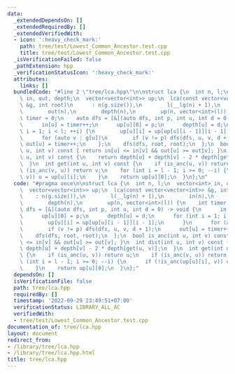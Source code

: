 ```yaml
---
data:
  _extendedDependsOn: []
  _extendedRequiredBy: []
  _extendedVerifiedWith:
  - icon: ':heavy_check_mark:'
    path: tree/test/Lowest_Common_Ancestor.test.cpp
    title: tree/test/Lowest_Common_Ancestor.test.cpp
  _isVerificationFailed: false
  _pathExtension: hpp
  _verificationStatusIcon: ':heavy_check_mark:'
  attributes:
    links: []
  bundledCode: "#line 2 \"tree/lca.hpp\"\n\nstruct lca {\n  int n, l;\n  vector<int>\
    \ in, out, depth;\n  vector<vector<int>> up;\n  lca(const vector<vector<int>>\
    \ &g, int root)\n      : n(g.size()),\n        l(__lg(n) + 1),\n        in(n),\n\
    \        out(n),\n        depth(n),\n        up(n, vector<int>(l)) {\n    int\
    \ timer = 0;\n    auto dfs = [&](auto dfs, int p, int u, int d = 0) -> void {\n\
    \      in[u] = timer++;\n      up[u][0] = p;\n      depth[u] = d;\n      for (int\
    \ i = 1; i < l; ++i) {\n        up[u][i] = up[up[u][i - 1]][i - 1];\n      }\n\
    \      for (auto v : g[u])\n        if (v != p) dfs(dfs, u, v, d + 1);\n     \
    \ out[u] = timer++;\n    };\n    dfs(dfs, root, root);\n  };\n  bool is_anc(int\
    \ u, int v) const { return in[u] <= in[v] && out[u] >= out[v]; }\n  int dist(int\
    \ u, int v) const {\n    return depth[u] + depth[v] - 2 * depth[get(u, v)];\n\
    \  }\n  int get(int u, int v) const {\n    if (is_anc(u, v)) return u;\n    if\
    \ (is_anc(v, u)) return v;\n    for (int i = l - 1; i >= 0; --i) {\n      if (!is_anc(up[u][i],\
    \ v)) u = up[u][i];\n    }\n    return up[u][0];\n  }\n};\n"
  code: "#pragma once\n\nstruct lca {\n  int n, l;\n  vector<int> in, out, depth;\n\
    \  vector<vector<int>> up;\n  lca(const vector<vector<int>> &g, int root)\n  \
    \    : n(g.size()),\n        l(__lg(n) + 1),\n        in(n),\n        out(n),\n\
    \        depth(n),\n        up(n, vector<int>(l)) {\n    int timer = 0;\n    auto\
    \ dfs = [&](auto dfs, int p, int u, int d = 0) -> void {\n      in[u] = timer++;\n\
    \      up[u][0] = p;\n      depth[u] = d;\n      for (int i = 1; i < l; ++i) {\n\
    \        up[u][i] = up[up[u][i - 1]][i - 1];\n      }\n      for (auto v : g[u])\n\
    \        if (v != p) dfs(dfs, u, v, d + 1);\n      out[u] = timer++;\n    };\n\
    \    dfs(dfs, root, root);\n  };\n  bool is_anc(int u, int v) const { return in[u]\
    \ <= in[v] && out[u] >= out[v]; }\n  int dist(int u, int v) const {\n    return\
    \ depth[u] + depth[v] - 2 * depth[get(u, v)];\n  }\n  int get(int u, int v) const\
    \ {\n    if (is_anc(u, v)) return u;\n    if (is_anc(v, u)) return v;\n    for\
    \ (int i = l - 1; i >= 0; --i) {\n      if (!is_anc(up[u][i], v)) u = up[u][i];\n\
    \    }\n    return up[u][0];\n  }\n};"
  dependsOn: []
  isVerificationFile: false
  path: tree/lca.hpp
  requiredBy: []
  timestamp: '2022-09-29 23:49:51+07:00'
  verificationStatus: LIBRARY_ALL_AC
  verifiedWith:
  - tree/test/Lowest_Common_Ancestor.test.cpp
documentation_of: tree/lca.hpp
layout: document
redirect_from:
- /library/tree/lca.hpp
- /library/tree/lca.hpp.html
title: tree/lca.hpp
---
```

